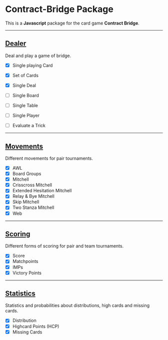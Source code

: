 # Contract-Bridge Package

This is a **Javascript** package for the card game **Contract Bridge**.

---


## [Dealer](https://github.com/jfklorenz/Package-Bridge/blob/master/dealer/README.md "Link / Dealer")

Deal and play a game of bridge.

- [x] Single playing Card
- [x] Set of Cards
- [x] Single Deal
- [ ] Single Board
- [ ] Single Table
- [ ] Single Player
- [ ] Evaluate a Trick



---

## [Movements](https://github.com/jfklorenz/Package-Bridge/blob/master/movements/README.md "Link / Movements")

Different movements for pair tournaments.

- [x] AWL 
- [x] Board Groups 
- [x] Mitchell 
- [x] Crisscross Mitchell 
- [x] Extended Hesitation Mitchell 
- [x] Relay & Bye Mitchell 
- [x] Skip Mitchell
- [x] Two Stanza Mitchell
- [x] Web

---

## [Scoring](https://github.com/jfklorenz/Package-Bridge/blob/master/scoring/README.md "Link / Scoring")

Different forms of scoring for pair and team tournaments.

- [x] Score
- [x] Matchpoints
- [x] IMPs
- [x] Victory Points

---

## [Statistics](https://github.com/jfklorenz/Package-Bridge/blob/master/statistics/README.md "Link / Statistics")

Statistics and probabilities about distributions, high cards and missing cards.

- [x] Distribution
- [x] Highcard Points (HCP)
- [x] Missing Cards
